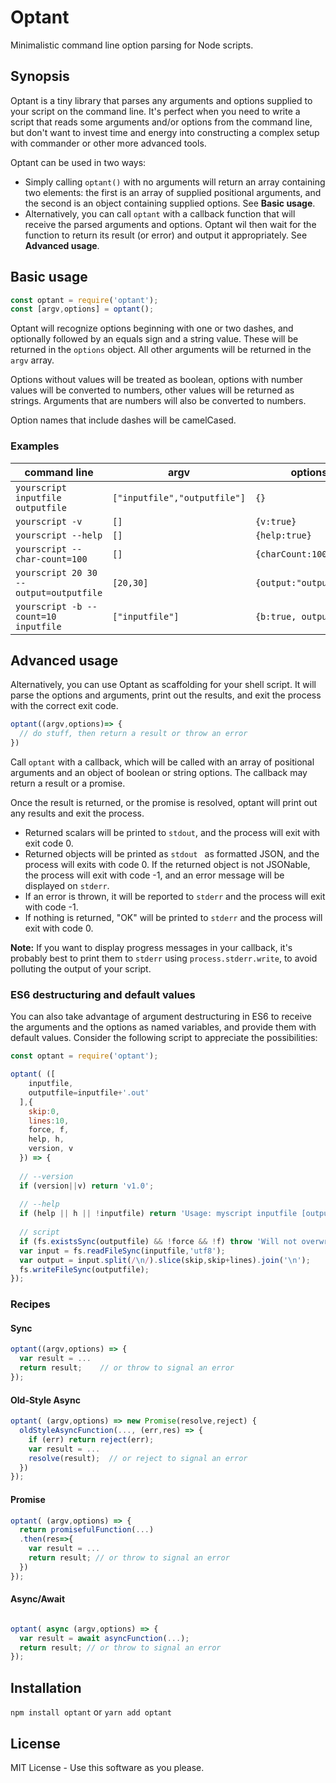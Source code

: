 # Optant

Minimalistic command line option parsing for Node scripts. 

## Synopsis

Optant is a tiny library that parses any arguments and options supplied to your script
on the command line. It's perfect when you need to write a script that reads some arguments and/or options 
from the command line, but don't want to invest time and energy into constructing a complex 
setup with commander or other more advanced tools.

Optant can be used in two ways:
* Simply calling `optant()` with no arguments will return an array containing two elements: the first is an array of
  supplied positional arguments, and the second is an object containing supplied options. See **Basic usage**.
* Alternatively, you can call `optant` with a callback function that will receive the parsed arguments and options. 
  Optant wil then wait for the function to return its result (or error) and output it appropriately. See **Advanced usage**.

## Basic usage

```javascript
const optant = require('optant');
const [argv,options] = optant();
```

Optant will recognize options beginning with one or two dashes, and optionally followed by an equals
sign and a string value. These will be returned in the `options` object. All other arguments will be 
returned in the `argv` array.

Options without values will be treated as boolean, options with number values will be converted to numbers,
other values will be returned as strings. Arguments that are numbers will also be converted to numbers.

Option names that include dashes will be camelCased.

### Examples
| command line | argv | options |
| ------------ | ---- | ------- |
| `yourscript inputfile outputfile` | `["inputfile","outputfile"]` | `{}` |
| `yourscript -v` | `[]` | `{v:true}` | 
| `yourscript --help` | `[]` | `{help:true}` | 
| `yourscript --char-count=100` | `[]` | `{charCount:100}` | 
| `yourscript 20 30 --output=outputfile` | `[20,30]` | `{output:"outputfile"}` | 
| `yourscript -b --count=10 inputfile` | `["inputfile"]` | `{b:true, output:10}` | 

## Advanced usage

Alternatively, you can use Optant as scaffolding
for your shell script. It will parse the options and arguments,
print out the results, and exit the process with the correct
exit code.

``` javascript
optant((argv,options)=> {
  // do stuff, then return a result or throw an error
})
```

Call `optant` with a callback, which will be called with an array of positional arguments and an object of boolean or string options.
The callback may return a result or a promise.

Once the result is returned, or the promise is resolved, optant
will print out any results and exit the process.

- Returned scalars will be printed to `stdout`, and the process
  will exit with exit code 0.
- Returned objects will be printed as `stdout `
  as formatted JSON, and the process will exits with code 0. If the returned object is not JSONable, the process will exit with code -1, and an error message will be displayed on
  `stderr`. 
- If an error is thrown, it will be reported to `stderr` and
  the process will exit with code -1.
- If nothing is returned, "OK" will be printed to `stderr`
  and the process will exit with code 0.

**Note:** If you want to display progress messages in your
callback, it's probably best to print them to `stderr` using
`process.stderr.write`, to avoid polluting the output 
of your script. 

### ES6 destructuring and default values

You can also take advantage of argument destructuring in ES6 to receive the arguments and the options as named
variables, and provide them with default values. Consider the following script to appreciate the possibilities:

```javascript
const optant = require('optant');

optant( ([
    inputfile,
    outputfile=inputfile+'.out'
  ],{
    skip:0, 
    lines:10,
    force, f,
    help, h,
    version, v
  }) => {
  
  // --version
  if (version||v) return 'v1.0';
  
  // --help
  if (help || h || !inputfile) return 'Usage: myscript inputfile [outputfile] [--force|-f] [--lines=10]';
  
  // script
  if (fs.existsSync(outputfile) && !force && !f) throw 'Will not overwrite without --force or -f';
  var input = fs.readFileSync(inputfile,'utf8');
  var output = input.split(/\n/).slice(skip,skip+lines).join('\n');
  fs.writeFileSync(outputfile);
});
```

### Recipes


#### Sync 

```javascript
optant((argv,options) => {
  var result = ...
  return result;    // or throw to signal an error
});
```

#### Old-Style Async

```javascript
optant( (argv,options) => new Promise(resolve,reject) {
  oldStyleAsyncFunction(..., (err,res) => {
    if (err) return reject(err);
    var result = ...
    resolve(result);  // or reject to signal an error
  })
});
```

#### Promise

```javascript
optant( (argv,options) => {
  return promisefulFunction(...)
  .then(res=>{
    var result = ...
    return result; // or throw to signal an error
  })
});
```

#### Async/Await
```javascript

optant( async (argv,options) => {
  var result = await asyncFunction(...);
  return result; // or throw to signal an error
});
```

## Installation
`npm install optant` or `yarn add optant`

## License

MIT License - Use this software as you please.
